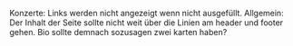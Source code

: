 Konzerte: Links werden nicht angezeigt wenn nicht ausgefüllt.
Allgemein: Der Inhalt der Seite sollte nicht weit über die Linien am header und footer gehen. Bio sollte demnach sozusagen zwei karten haben? 

